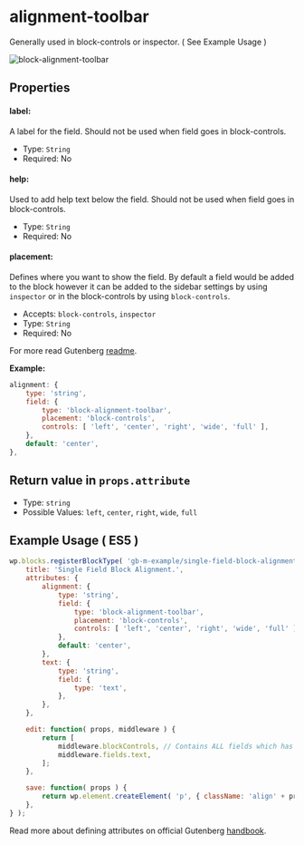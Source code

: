 # alignment-toolbar

Generally used in block-controls or inspector.  ( See Example Usage )

![block-alignment-toolbar](https://user-images.githubusercontent.com/1138833/39424133-c48ef1b0-4c92-11e8-9d15-1bdb976cb953.gif)


## Properties

#### label:

A label for the field. Should not be used when field goes in block-controls.

- Type: `String`
- Required: No

#### help:

Used to add help text below the field. Should not be used when field goes in block-controls.

- Type: `String`
- Required: No

#### placement:

Defines where you want to show the field. By default a field would be added to the block however it can be added to the sidebar settings by using `inspector` or in the block-controls by using `block-controls`.

- Accepts: `block-controls`, `inspector`
- Type: `String`
- Required: No



For more read Gutenberg [readme](https://github.com/WordPress/gutenberg/tree/master/packages/editor/src/components/block-alignment-toolbar).

**Example:**

```js
alignment: {
	type: 'string',
	field: {
		type: 'block-alignment-toolbar',
		placement: 'block-controls',
		controls: [ 'left', 'center', 'right', 'wide', 'full' ],
	},
	default: 'center',
},
```



## Return value in `props.attribute`

- Type: `string`
- Possible Values: `left`, `center`, `right`, `wide`, `full`


## Example Usage ( ES5 )

```js
wp.blocks.registerBlockType( 'gb-m-example/single-field-block-alignment', {
	title: 'Single Field Block Alignment.',
	attributes: {
		alignment: {
			type: 'string',
			field: {
				type: 'block-alignment-toolbar',
				placement: 'block-controls',
				controls: [ 'left', 'center', 'right', 'wide', 'full' ],
			},
			default: 'center',
		},
		text: {
			type: 'string',
			field: {
				type: 'text',
			},
		},
	},

	edit: function( props, middleware ) {
		return [
			middleware.blockControls, // Contains ALL fields which has placement: 'block-controls'.
			middleware.fields.text,
		];
	},

	save: function( props ) {
		return wp.element.createElement( 'p', { className: 'align' + props.attributes.alignment }, props.attributes.text );
	},
} );
```

Read more about defining attributes on official Gutenberg [handbook](https://wordpress.org/gutenberg/handbook/designers-developers/developers/block-api/block-attributes/).
